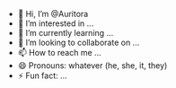 - 👋 Hi, I’m @Auritora
- 👀 I’m interested in ...
- 🌱 I’m currently learning ...
- 💞️ I’m looking to collaborate on ...
- 📫 How to reach me ...
- 😄 Pronouns: whatever (he, she, it, they)
- ⚡ Fun fact: ...

<!---
Auritora/Auritora is a ✨ special ✨ repository because its `README.md` (this file) appears on your GitHub profile.
You can click the Preview link to take a look at your changes.
--->
